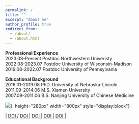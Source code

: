 ```yaml
---
permalink: /
title: ""
excerpt: "About me"
author_profile: true
redirect_from: 
  - /about/
  - /about.html
---
```


<span style='color: $twitter-color;'>**Professional Experience**</span>
<br/>2023.08-Present    Postdoc Northwestern Univeristy
<br/>2022.08-2023.07    Postdoc University of Wisconsin-Madison
<br/>2019.08-2022.07    Postdoc University of Pennsylvania

<span style='color: $twitter-color;'>**Educational Background**</span>
<br/>2016.01-2019.08    PhD. University of Nebraska-Lincoln
<br/>2011.09-2014.06    M.S. Xiamen University 
<br/>2007.09-2011.06    B.S. Nanjing University of Chinese Medicine

![]({{site.baseurl}}/images/website_homepage.png){: height="280px" width="800px" style="display:block"}
<style>
table border-collapse="collapse" border="-10"
table th:first-of-type {
    width: 10%;
}
table th:nth-of-type(2) {
    width: 10%;
}
table th:nth-of-type(3) {
    width: 50%;
}
table th:nth-of-type(4) {
    width: 30%;
}
</style>
| <i class="fab fa-sistrix" style="color: #f53100;"></i> <a href="https://pubs.acs.org/doi/abs/10.1021/jacs.2c09700"> <u>DOI</u> </a> / <a href="https://pubs.acs.org/doi/full/10.1021/jacs.4c03973"> <u>DOI</u> </a> | <i class="fab fa-sistrix" style="color: #f53100;"></i> <a href="https://www.nature.com/articles/s41560-023-01314-8#citeas"> <u>DOI</u> </a> | <i class="fab fa-sistrix" style="color: #f53100;"></i> <a href="https://doi.org/10.1038/s41563-023-01612-2"> <u>DOI</u> </a> | <i class="fab fa-sistrix" style="color: #f53100;"></i> <a href="https://www.science.org/doi/10.1126/science.adh1853"> <u>DOI</u> </a> |
